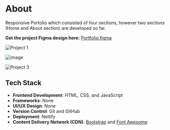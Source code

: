 # About
Responsive Portolio which consisted of four sections, however two sections (Home and About section) are developed so far.

**Get the project Figma design here:** [Portfolio.figma](https://www.figma.com/file/MX0h8i4kWA7MkuDsVQhv2S/Portfolio?type=design&node-id=0%3A1&mode=design&t=YkveeQYsKQTQh8ZO-1)

![Project 1](https://github.com/Seavleu/demo-portfolio/assets/86590058/bd238c22-c0e3-4c31-9294-e21d7e3a815c)

![image](https://github.com/Seavleu/demo-portfolio/assets/86590058/06a0ed78-4e95-4cfa-b730-4421b6f89bd3)

![Project 3](https://github.com/Seavleu/demo-portfolio/assets/86590058/7d84b39a-57ff-4275-8402-24199945abd2)


## Tech Stack

- **Frontend Development**: HTML, CSS, and JavaScript
- **Frameworks**: None
- **UI/UX Design**: None
- **Version Control**: Git and GitHub
- **Deployment**: Netlify
- **Content Delivery Network (CDN)**: [Bootstrap](https://www.bootstrapcdn.com/) and [Font Awesome](https://cdnjs.com/libraries/font-awesome)
